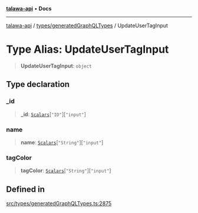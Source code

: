 [**talawa-api**](../../../README.md) • **Docs**

***

[talawa-api](../../../modules.md) / [types/generatedGraphQLTypes](../README.md) / UpdateUserTagInput

# Type Alias: UpdateUserTagInput

> **UpdateUserTagInput**: `object`

## Type declaration

### \_id

> **\_id**: [`Scalars`](Scalars.md)\[`"ID"`\]\[`"input"`\]

### name

> **name**: [`Scalars`](Scalars.md)\[`"String"`\]\[`"input"`\]

### tagColor

> **tagColor**: [`Scalars`](Scalars.md)\[`"String"`\]\[`"input"`\]

## Defined in

[src/types/generatedGraphQLTypes.ts:2875](https://github.com/PalisadoesFoundation/talawa-api/blob/6712e9940a5702665afc506fa9f6e9d7e1dc7991/src/types/generatedGraphQLTypes.ts#L2875)
